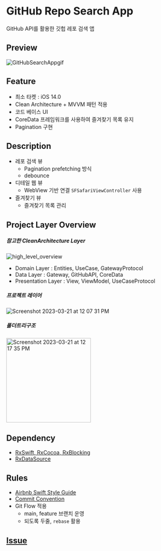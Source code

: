 # GitHub Repo Search App
GitHub API를 활용한 깃헙 레포 검색 앱

## Preview
![GitHubSearchAppgif](https://user-images.githubusercontent.com/77793412/201511799-21c0a681-9e9f-40b0-b3e6-2e5855c8df95.gif)

## Feature
- 최소 타켓 : iOS 14.0
- Clean Architecture + MVVM 패턴 적용
- 코드 베이스 UI
- CoreData 프레임워크를 사용하여 즐겨찾기 목록 유지
- Pagination 구현

## Description
- 레포 검색 뷰
    - Pagination prefetching 방식
    - debounce
- 디테일 웹 뷰
    - WebView 기반 연결 `SFSafariViewController` 사용
- 즐겨찾기 뷰
    - 즐겨찾기 목록 관리

## Project Layer Overview
##### 참고한 CleanArchitecture Layer
![high_level_overview](https://user-images.githubusercontent.com/77793412/226510244-0614cee7-4450-48c4-98a1-4017d42f3bca.png)
- Domain Layer : Entities, UseCase, GatewayProtocol
- Data Layer : Gateway, GitHubAPI, CoreData
- Presentation Layer : View, ViewModel, UseCaseProtocol

##### 프로젝트 레이어
![Screenshot 2023-03-21 at 12 07 31 PM](https://user-images.githubusercontent.com/77793412/226509107-d5f5f5bb-80e0-4213-96dd-6f90e585545d.png)
##### 폴더트리구조
<img width="224" alt="Screenshot 2023-03-21 at 12 17 35 PM" src="https://user-images.githubusercontent.com/77793412/226510088-594947ab-ba17-43d1-a6c6-ed5e81c33e07.png">

## Dependency
- [RxSwift, RxCocoa, RxBlocking](https://github.com/ReactiveX/RxSwift)
- [RxDataSource](https://github.com/RxSwiftCommunity/RxDataSources)

## Rules
- [Airbnb Swift Style Guide](https://github.com/airbnb/swift)
- [Commit Convention](docs/CommitConvention.md)
- Git Flow 적용
    - main, feature 브랜치 운영
    - 되도록 두줄, `rebase` 활용

## [Issue](docs/Issue.md)